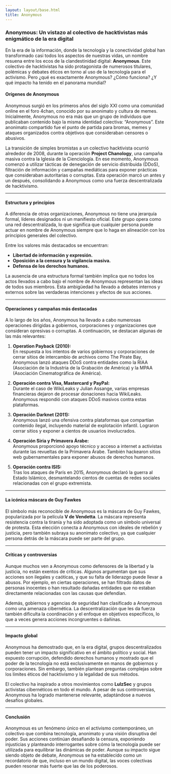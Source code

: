```yaml
---
layout: layout/base.html
title: Anonymous
---
```

### Anonymous: Un vistazo al colectivo de hacktivistas más enigmático de la era digital

En la era de la información, donde la tecnología y la conectividad global han transformado casi todos los aspectos de nuestras vidas, un nombre resuena entre los ecos de la clandestinidad digital: **Anonymous**. Este colectivo de hacktivistas ha sido protagonista de numerosos titulares, polémicas y debates éticos en torno al uso de la tecnología para el activismo. Pero ¿qué es exactamente Anonymous? ¿Cómo funciona? ¿Y qué impacto ha tenido en el panorama mundial?

#### Orígenes de Anonymous

Anonymous surgió en los primeros años del siglo XXI como una comunidad online en el foro 4chan, conocido por su anonimato y cultura de memes. Inicialmente, Anonymous no era más que un grupo de individuos que publicaban contenido bajo la misma identidad colectiva: “Anonymous”. Este anonimato compartido fue el punto de partida para bromas, memes y ataques organizados contra objetivos que consideraban censores o abusivos. 

La transición de simples bromistas a un colectivo hacktivista ocurrió alrededor de 2008, durante la operación **Project Chanology**, una campaña masiva contra la Iglesia de la Cienciología. En ese momento, Anonymous comenzó a utilizar tácticas de denegación de servicio distribuida (DDoS), filtración de información y campañas mediáticas para exponer prácticas que consideraban autoritarias o corruptas. Esta operación marcó un antes y un después, consolidando a Anonymous como una fuerza descentralizada de hacktivismo.

---

#### Estructura y principios

A diferencia de otras organizaciones, Anonymous no tiene una jerarquía formal, líderes designados ni un manifiesto oficial. Este grupo opera como una red descentralizada, lo que significa que cualquier persona puede actuar en nombre de Anonymous siempre que lo haga en alineación con los principios generales del colectivo. 

Entre los valores más destacados se encuentran:

- **Libertad de información y expresión.**
- **Oposición a la censura y la vigilancia masiva.**
- **Defensa de los derechos humanos.**

La ausencia de una estructura formal también implica que no todos los actos llevados a cabo bajo el nombre de Anonymous representan las ideas de todos sus miembros. Esta ambigüedad ha llevado a debates internos y externos sobre las verdaderas intenciones y efectos de sus acciones.

---

#### Operaciones y campañas más destacadas

A lo largo de los años, Anonymous ha llevado a cabo numerosas operaciones dirigidas a gobiernos, corporaciones y organizaciones que consideran opresivas o corruptas. A continuación, se destacan algunas de las más relevantes:

1. **Operation Payback (2010):**  
   En respuesta a los intentos de varios gobiernos y corporaciones de cerrar sitios de intercambio de archivos como The Pirate Bay, Anonymous lanzó ataques DDoS contra entidades como la RIAA (Asociación de la Industria de la Grabación de América) y la MPAA (Asociación Cinematográfica de América).

2. **Operación contra Visa, Mastercard y PayPal:**  
   Durante el caso de WikiLeaks y Julian Assange, varias empresas financieras dejaron de procesar donaciones hacia WikiLeaks. Anonymous respondió con ataques DDoS masivos contra estas plataformas.

3. **Operación Darknet (2011):**  
   Anonymous lanzó una ofensiva contra plataformas que compartían contenido ilegal, incluyendo material de explotación infantil. Lograron cerrar sitios y exponer a cientos de usuarios involucrados.

4. **Operación Siria y Primavera Árabe:**  
   Anonymous proporcionó apoyo técnico y acceso a internet a activistas durante las revueltas de la Primavera Árabe. También hackearon sitios web gubernamentales para exponer abusos de derechos humanos.

5. **Operación contra ISIS:**  
   Tras los ataques de París en 2015, Anonymous declaró la guerra al Estado Islámico, desmantelando cientos de cuentas de redes sociales relacionadas con el grupo extremista.

---

#### La icónica máscara de Guy Fawkes

El símbolo más reconocible de Anonymous es la máscara de Guy Fawkes, popularizada por la película **V de Vendetta**. La máscara representa resistencia contra la tiranía y ha sido adoptada como un símbolo universal de protesta. Esta elección conecta a Anonymous con ideales de rebelión y justicia, pero también subraya su anonimato colectivo, ya que cualquier persona detrás de la máscara puede ser parte del grupo.

---

#### Críticas y controversias

Aunque muchos ven a Anonymous como defensores de la libertad y la justicia, no están exentos de críticas. Algunos argumentan que sus acciones son ilegales y caóticas, y que su falta de liderazgo puede llevar a abusos. Por ejemplo, en ciertas operaciones, se han filtrado datos de personas inocentes o han resultado dañadas entidades que no estaban directamente relacionadas con las causas que defendían.

Además, gobiernos y agencias de seguridad han clasificado a Anonymous como una amenaza cibernética. La descentralización que les da fuerza también dificulta la coordinación y el enfoque en objetivos específicos, lo que a veces genera acciones incongruentes o dañinas.

---

#### Impacto global

Anonymous ha demostrado que, en la era digital, grupos descentralizados pueden tener un impacto significativo en el ámbito político y social. Han expuesto corrupción, defendido derechos humanos y mostrado que el poder de la tecnología no está exclusivamente en manos de gobiernos y corporaciones. Sin embargo, también plantean preguntas complejas sobre los límites éticos del hacktivismo y la legalidad de sus métodos.

El colectivo ha inspirado a otros movimientos como **LulzSec** y grupos activistas cibernéticos en todo el mundo. A pesar de sus controversias, Anonymous ha logrado mantenerse relevante, adaptándose a nuevos desafíos globales.

---

#### Conclusión

Anonymous es un fenómeno único en el activismo contemporáneo, un colectivo que combina tecnología, anonimato y una visión disruptiva del poder. Sus acciones continúan desafiando la censura, exponiendo injusticias y planteando interrogantes sobre cómo la tecnología puede ser utilizada para equilibrar las dinámicas de poder. Aunque su impacto sigue siendo objeto de debate, Anonymous se ha establecido como un recordatorio de que, incluso en un mundo digital, las voces colectivas pueden resonar más fuerte que las de los poderosos.
